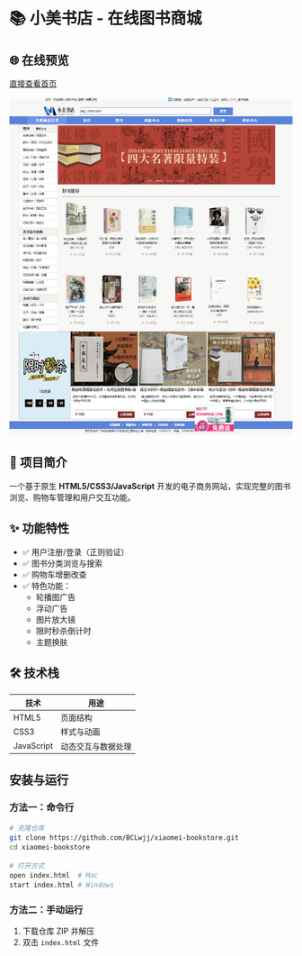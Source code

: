 # 📚 小美书店 - 在线图书商城

## 🌐 在线预览

[直接查看首页](https://xiaomei-bookstore.vercel.app)  

![网站截图](./images/首页.png)
## 🚀 项目简介
一个基于原生 **HTML5/CSS3/JavaScript** 开发的电子商务网站，实现完整的图书浏览、购物车管理和用户交互功能。

## ✨ 功能特性
- ✅ 用户注册/登录（正则验证）
- ✅ 图书分类浏览与搜索
- ✅ 购物车增删改查
- ✅ 特色功能：
  - 轮播图广告
  - 浮动广告
  - 图片放大镜
  - 限时秒杀倒计时
  - 主题换肤

## 🛠️ 技术栈
| 技术       | 用途                |
|------------|---------------------|
| HTML5      | 页面结构            |
| CSS3       | 样式与动画          |
| JavaScript | 动态交互与数据处理  |

## 安装与运行
### 方法一：命令行
```bash
# 克隆仓库
git clone https://github.com/BCLwjj/xiaomei-bookstore.git
cd xiaomei-bookstore

# 打开方式
open index.html  # Mac
start index.html # Windows
```

### 方法二：手动运行
1. 下载仓库 ZIP 并解压
2. 双击 `index.html` 文件
